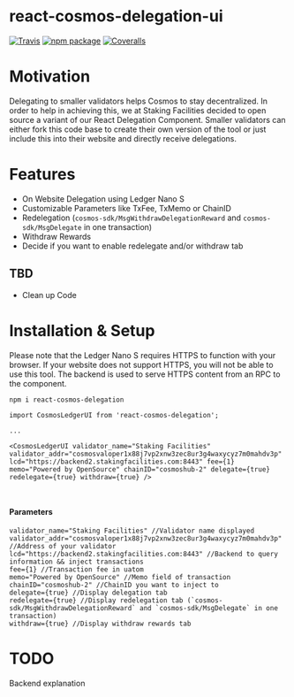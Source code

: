 # react-cosmos-delegation-ui

[![Travis][build-badge]][build]
[![npm package][npm-badge]][npm]
[![Coveralls][coveralls-badge]][coveralls]

[build-badge]: https://img.shields.io/travis/user/repo/master.png?style=flat-square
[build]: https://travis-ci.org/user/repo

[npm-badge]: https://img.shields.io/npm/v/npm-package.png?style=flat-square
[npm]: https://www.npmjs.com/package/react-cosmos-delegation

[coveralls-badge]: https://img.shields.io/coveralls/user/repo/master.png?style=flat-square
[coveralls]: https://coveralls.io/github/user/repo

# Motivation

Delegating to smaller validators helps Cosmos to stay decentralized. In order to help in achieving this, we at Staking Facilities decided to open source a variant of our React Delegation Component. Smaller validators can either fork this code base to create their own version of the tool or just include this into their website and directly receive delegations.

# Features

* On Website Delegation using Ledger Nano S
* Customizable Parameters like TxFee, TxMemo or ChainID
* Redelegation (`cosmos-sdk/MsgWithdrawDelegationReward` and `cosmos-sdk/MsgDelegate` in one transaction)
* Withdraw Rewards
* Decide if you want to enable redelegate and/or withdraw tab


TBD
------

* Clean up Code

# Installation & Setup

Please note that the Ledger Nano S requires HTTPS to function with your browser. If your website does not support HTTPS, you will not be able to use this tool. The backend is used to serve HTTPS content from an RPC to the component.

```
npm i react-cosmos-delegation
```

```JS
import CosmosLedgerUI from 'react-cosmos-delegation';

...

<CosmosLedgerUI validator_name="Staking Facilities" validator_addr="cosmosvaloper1x88j7vp2xnw3zec8ur3g4waxycyz7m0mahdv3p" lcd="https://backend2.stakingfacilities.com:8443" fee={1} memo="Powered by OpenSource" chainID="cosmoshub-2" delegate={true} redelegate={true} withdraw={true} />



```

#### Parameters
```JS
validator_name="Staking Facilities" //Validator name displayed
validator_addr="cosmosvaloper1x88j7vp2xnw3zec8ur3g4waxycyz7m0mahdv3p" //Address of your validator
lcd="https://backend2.stakingfacilities.com:8443" //Backend to query information && inject transactions
fee={1} //Transaction fee in uatom
memo="Powered by OpenSource" //Memo field of transaction
chainID="cosmoshub-2" //ChainID you want to inject to
delegate={true} //Display delegation tab
redelegate={true} //Display redelegation tab (`cosmos-sdk/MsgWithdrawDelegationReward` and `cosmos-sdk/MsgDelegate` in one transaction)
withdraw={true} //Display withdraw rewards tab

```


# TODO
Backend explanation

